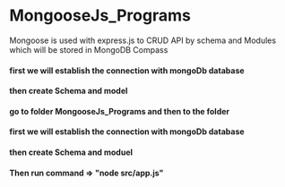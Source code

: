 # MongooseJs_Programs
Mongoose is used with express.js to CRUD API by schema and Modules which will be stored in MongoDB Compass

<h4>first we will establish the connection with mongoDb database</h4> 
<h4>then create Schema and model</h4>
<h4>go to folder MongooseJs_Programs and then to the folder</h4> 
<h4>first we will establish the connection with mongoDb database</h4> 
<h4>then create Schema and moduel</h4>
<h4>Then run command => "node src/app.js"</h4>

